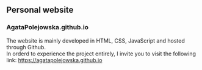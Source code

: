 ## Personal website
### AgataPolejowska.github.io


The website is mainly developed in HTML, CSS, JavaScript and hosted through Github. <br/>
In orderd to experience the project entirely, I invite you to visit the following link: https://agatapolejowska.github.io
